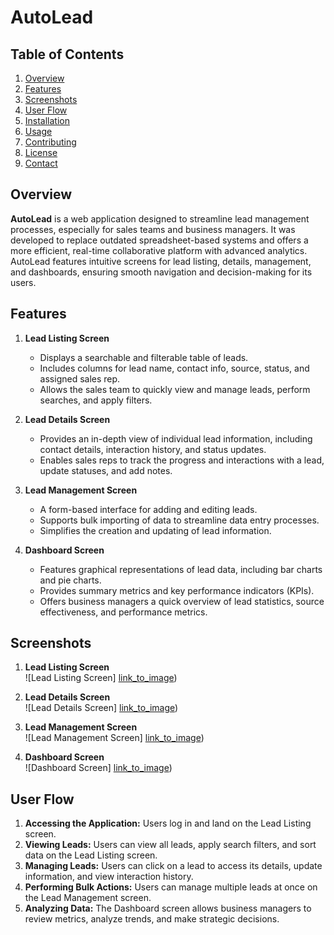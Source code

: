 # AutoLead

## Table of Contents
1. [Overview](#overview)
2. [Features](#features)
3. [Screenshots](#screenshots)
4. [User Flow](#user-flow)
5. [Installation](#installation)
6. [Usage](#usage)
7. [Contributing](#contributing)
8. [License](#license)
9. [Contact](#contact)

## Overview

**AutoLead** is a web application designed to streamline lead management processes, especially for sales teams and business managers. It was developed to replace outdated spreadsheet-based systems and offers a more efficient, real-time collaborative platform with advanced analytics. AutoLead features intuitive screens for lead listing, details, management, and dashboards, ensuring smooth navigation and decision-making for its users.

## Features

1. **Lead Listing Screen**  
   - Displays a searchable and filterable table of leads.
   - Includes columns for lead name, contact info, source, status, and assigned sales rep.
   - Allows the sales team to quickly view and manage leads, perform searches, and apply filters.

2. **Lead Details Screen**  
   - Provides an in-depth view of individual lead information, including contact details, interaction history, and status updates.
   - Enables sales reps to track the progress and interactions with a lead, update statuses, and add notes.

3. **Lead Management Screen**  
   - A form-based interface for adding and editing leads.
   - Supports bulk importing of data to streamline data entry processes.
   - Simplifies the creation and updating of lead information.

4. **Dashboard Screen**  
   - Features graphical representations of lead data, including bar charts and pie charts.
   - Provides summary metrics and key performance indicators (KPIs).
   - Offers business managers a quick overview of lead statistics, source effectiveness, and performance metrics.

## Screenshots

1. **Lead Listing Screen**  
   ![Lead Listing Screen] [link_to_image](https://drive.google.com/file/d/1zfrFHReo1BxZHoK-re9voapcFWzz9st8/view?usp=drive_link))

2. **Lead Details Screen**  
   ![Lead Details Screen] [link_to_image](https://drive.google.com/file/d/1j5hHihac6GHRYbeGtXdGqaHspdSScCSn/view?usp=drive_link))

3. **Lead Management Screen**  
   ![Lead Management Screen] [link_to_image](https://drive.google.com/file/d/1MjDI9NYvoFBaOiFwhkqN7-c-8iYFSgc7/view?usp=drive_link))

4. **Dashboard Screen**  
   ![Dashboard Screen] [link_to_image](https://drive.google.com/file/d/1yc77GGO-N_TZaWzjA_Kpuv_IFQQJkcIK/view?usp=drive_link))


## User Flow

1. **Accessing the Application:** Users log in and land on the Lead Listing screen.
2. **Viewing Leads:** Users can view all leads, apply search filters, and sort data on the Lead Listing screen.
3. **Managing Leads:** Users can click on a lead to access its details, update information, and view interaction history.
4. **Performing Bulk Actions:** Users can manage multiple leads at once on the Lead Management screen.
5. **Analyzing Data:** The Dashboard screen allows business managers to review metrics, analyze trends, and make strategic decisions.

